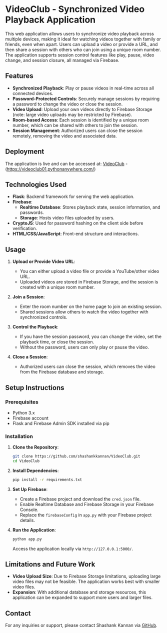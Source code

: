 
# VideoClub - Synchronized Video Playback Application

This web application allows users to synchronize video playback across multiple devices, making it ideal for watching videos together with family or friends, even when apart. Users can upload a video or provide a URL, and then share a session with others who can join using a unique room number. The application supports session control features like play, pause, video change, and session closure, all managed via Firebase.

## Features

- **Synchronized Playback**: Play or pause videos in real-time across all connected devices.
- **Password-Protected Controls**: Securely manage sessions by requiring a password to change the video or close the session.
- **Video Upload**: Upload your own videos directly to Firebase Storage (note: large video uploads may be restricted by Firebase).
- **Room-based Access**: Each session is identified by a unique room number, which can be shared with others to join the session.
- **Session Management**: Authorized users can close the session remotely, removing the video and associated data.

## Deployment

The application is live and can be accessed at: [VideoClub](https://videoclub01.pythonanywhere.com/) - (https://videoclub01.pythonanywhere.com/)

## Technologies Used

- **Flask**: Backend framework for serving the web application.
- **Firebase**:
  - **Realtime Database**: Stores playback state, session information, and passwords.
  - **Storage**: Hosts video files uploaded by users.
- **CryptoJS**: Used for password hashing on the client side before verification.
- **HTML/CSS/JavaScript**: Front-end structure and interactions.

## Usage

1. **Upload or Provide Video URL**:
   - You can either upload a video file or provide a YouTube/other video URL.
   - Uploaded videos are stored in Firebase Storage, and the session is created with a unique room number.

2. **Join a Session**:
   - Enter the room number on the home page to join an existing session.
   - Shared sessions allow others to watch the video together with synchronized controls.

3. **Control the Playback**:
   - If you have the session password, you can change the video, set the playback time, or close the session.
   - Without the password, users can only play or pause the video.

4. **Close a Session**:
   - Authorized users can close the session, which removes the video from the Firebase database and storage.

## Setup Instructions

### Prerequisites

- Python 3.x
- Firebase account
- Flask and Firebase Admin SDK installed via pip

### Installation

1. **Clone the Repository**:
   ```bash
   git clone https://github.com/shashankkannan/VideoClub.git
   cd VideoClub
   ```

2. **Install Dependencies**:
   ```bash
   pip install -r requirements.txt
   ```

3. **Set Up Firebase**:
   - Create a Firebase project and download the `cred.json` file.
   - Enable Realtime Database and Firebase Storage in your Firebase Console.
   - Replace the `firebaseConfig` in `app.py` with your Firebase project details.

4. **Run the Application**:
   ```bash
   python app.py
   ```

   Access the application locally via `http://127.0.0.1:5000/`.

## Limitations and Future Work

- **Video Upload Size**: Due to Firebase Storage limitations, uploading large video files may not be feasible. The application works best with smaller video files.
- **Expansion**: With additional database and storage resources, this application can be expanded to support more users and larger files.

## Contact

For any inquiries or support, please contact Shashank Kannan via [GitHub](https://github.com/shashankkannan).

